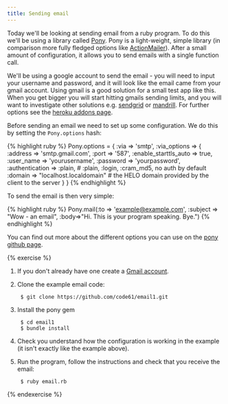```yaml
---
title: Sending email
---
```


Today we'll be looking at sending email from a ruby program. To do this we'll be using a library called [Pony](https://github.com/benprew/pony). Pony is a light-weight, simple library (in comparison more fully fledged options like [ActionMailer](http://guides.rubyonrails.org/action_mailer_basics.html)). After a small amount of configuration, it allows you to send emails with a single function call.

We'll be using a google account to send the email - you will need to input your username and password, and it will look like the email came from your gmail account. Using gmail is a good solution for a small test app like this. When you get bigger you will start hitting gmails sending limits, and you will want to investigate other solutions e.g. [sendgrid](http://sendgrid.com/) or [mandrill](http://mandrill.com/). For further options see the [heroku addons page](https://addons.heroku.com/).

Before sending an email we need to set up some configuration. We do this by setting the `Pony.options` hash:

{% highlight ruby %}
Pony.options = {
  :via => 'smtp',
  :via_options => {
    :address              => 'smtp.gmail.com',
    :port                 => '587',
    :enable_starttls_auto => true,
    :user_name            => 'yourusername',
    :password             => 'yourpassword',
    :authentication       => :plain, # :plain, :login, :cram_md5, no auth by default
    :domain               => "localhost.localdomain" # the HELO domain provided by the client to the server
  }
}
{% endhighlight %}

To send the email is then very simple:

{% highlight ruby %}
Pony.mail(:to => 'example@example.com', :subject => "Wow - an email", :body=>"Hi. This is your program speaking. Bye.")
{% endhighlight %}

You can find out more about the different options you can use on the [pony github page](https://github.com/benprew/pony).

{% exercise %}
1. If you don't already have one create a [Gmail account](https://mail.google.com/mail/).
2. Clone the example email code:

        $ git clone https://github.com/code61/email1.git

3. Install the pony gem

        $ cd email1
        $ bundle install

4. Check you understand how the configuration is working in the example (it isn't exactly like the example above).
5. Run the program, follow the instructions and check that you receive the email:

        $ ruby email.rb

{% endexercise %}